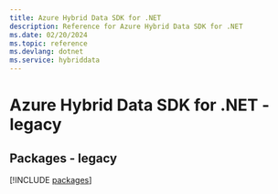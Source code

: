 ```yaml
---
title: Azure Hybrid Data SDK for .NET
description: Reference for Azure Hybrid Data SDK for .NET
ms.date: 02/20/2024
ms.topic: reference
ms.devlang: dotnet
ms.service: hybriddata
---
```

# Azure Hybrid Data SDK for .NET - legacy
## Packages - legacy
[!INCLUDE [packages](hybrid-data-index.md)]